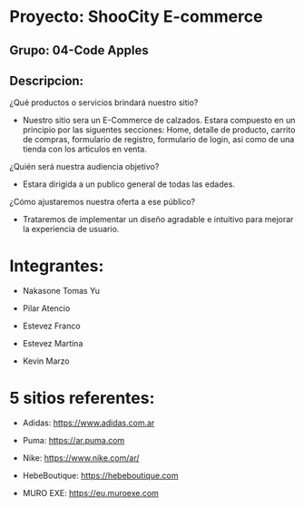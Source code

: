 # Proyecto: ShooCity E-commerce 

## Grupo: 04-Code Apples

## Descripcion:

¿Qué productos o servicios brindará nuestro sitio?

- Nuestro sitio sera un E-Commerce de calzados. Estara compuesto en un principio por las siguentes secciones: Home, detalle de producto, carrito de compras, formulario de registro, formulario de login, asi como de una tienda con los articulos en venta.

¿Quién será nuestra audiencia objetivo?

- Estara dirigida a un publico general de todas las edades.

¿Cómo ajustaremos nuestra oferta a ese público?

- Trataremos de implementar un diseño agradable e intuitivo para mejorar la experiencia de usuario.


# Integrantes:
- Nakasone Tomas Yu

- Pilar Atencio 

- Estevez Franco 

- Estevez Martina 

- Kevin Marzo


# 5 sitios referentes:

- Adidas: https://www.adidas.com.ar

- Puma: https://ar.puma.com

- Nike: https://www.nike.com/ar/

- HebeBoutique: https://hebeboutique.com

- MURO EXE: https://eu.muroexe.com